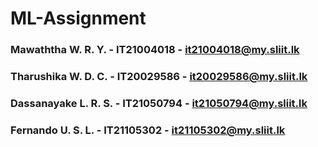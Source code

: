 # ML-Assignment

### Mawaththa W. R. Y.	-	IT21004018	-	it21004018@my.sliit.lk
### Tharushika W. D. C.	-	IT20029586	-	it20029586@my.sliit.lk
### Dassanayake L. R. S.	-	IT21050794	-	it21050794@my.sliit.lk
### Fernando U. S. L.		-	IT21105302	-	it21105302@my.sliit.lk

